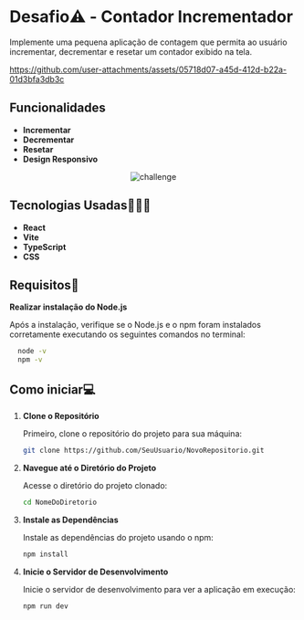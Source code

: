 # Desafio⚠️ - **Contador Incrementador**

Implemente uma pequena aplicação de contagem que permita ao usuário incrementar, decrementar e resetar um contador exibido na tela.

https://github.com/user-attachments/assets/05718d07-a45d-412d-b22a-01d3bfa3db3c

## Funcionalidades

- **Incrementar**
- **Decrementar** 
- **Resetar**
- **Design Responsivo**

<p align="center">
  <img src="https://github.com/user-attachments/assets/e7924b2d-c219-4634-a682-3f1264e69c3d" alt="challenge">
</p>

## Tecnologias Usadas👩🏾‍💻

- **React**
- **Vite**
- **TypeScript**
- **CSS**

## Requisitos🔴

**Realizar instalação do Node.js**

Após a instalação, verifique se o Node.js e o npm foram instalados corretamente executando os seguintes comandos no terminal:

 ```bash
   node -v
   npm -v
 ```

## Como iniciar💻

1. **Clone o Repositório**

   Primeiro, clone o repositório do projeto para sua máquina:

   ```bash
   git clone https://github.com/SeuUsuario/NovoRepositorio.git
   ```

2. **Navegue até o Diretório do Projeto**

   Acesse o diretório do projeto clonado:

   ```bash
   cd NomeDoDiretorio
   ```

3. **Instale as Dependências**

   Instale as dependências do projeto usando o npm:

   ```bash
   npm install
   ```

4. **Inicie o Servidor de Desenvolvimento**

   Inicie o servidor de desenvolvimento para ver a aplicação em execução:

   ```bash
   npm run dev
   ```